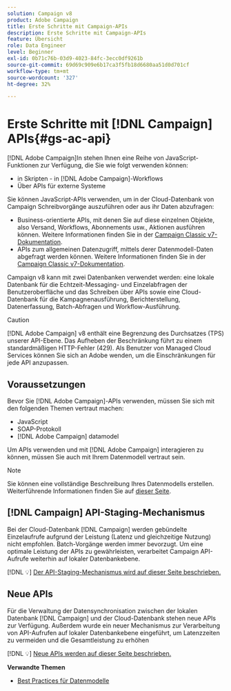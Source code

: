 ```yaml
---
solution: Campaign v8
product: Adobe Campaign
title: Erste Schritte mit Campaign-APIs
description: Erste Schritte mit Campaign-APIs
feature: Übersicht
role: Data Engineer
level: Beginner
exl-id: 0b71c76b-03d9-4023-84fc-3ecc0df9261b
source-git-commit: 69d69c909e6b17ca3f5fb18d6680aa51d0d701cf
workflow-type: tm+mt
source-wordcount: '327'
ht-degree: 32%

---
```


# Erste Schritte mit [!DNL Campaign] APIs{#gs-ac-api}

[!DNL Adobe Campaign]In stehen Ihnen eine Reihe von JavaScript-Funktionen zur Verfügung, die Sie wie folgt verwenden können:

* in Skripten - in [!DNL Adobe Campaign]-Workflows
* Über APIs für externe Systeme

Sie können JavaScript-APIs verwenden, um in der Cloud-Datenbank von Campaign Schreibvorgänge auszuführen oder aus ihr Daten abzufragen:

* Business-orientierte APIs, mit denen Sie auf diese einzelnen Objekte, also Versand, Workflows, Abonnements usw., Aktionen ausführen können. Weitere Informationen finden Sie in der [Campaign Classic v7-Dokumentation](https://experienceleague.adobe.com/docs/campaign-classic/using/configuring-campaign-classic/api/business-oriented-apis.html?lang=de#configuring-campaign-classic).
* APIs zum allgemeinen Datenzugriff, mittels derer Datenmodell-Daten abgefragt werden können. Weitere Informationen finden Sie in der [Campaign Classic v7-Dokumentation](https://experienceleague.adobe.com/docs/campaign-classic/using/configuring-campaign-classic/api/data-oriented-apis.html?lang=de).

Campaign v8 kann mit zwei Datenbanken verwendet werden: eine lokale Datenbank für die Echtzeit-Messaging- und Einzelabfragen der Benutzeroberfläche und das Schreiben über APIs sowie eine Cloud-Datenbank für die Kampagnenausführung, Berichterstellung, Datenerfassung, Batch-Abfragen und Workflow-Ausführung.

>[!CAUTION]
>
>[!DNL Adobe Campaign] v8 enthält eine Begrenzung des Durchsatzes (TPS) unserer API-Ebene. Das Aufheben der Beschränkung führt zu einem standardmäßigen HTTP-Fehler (429). Als Benutzer von Managed Cloud Services können Sie sich an Adobe wenden, um die Einschränkungen für jede API anzupassen.


## Voraussetzungen

Bevor Sie [!DNL Adobe Campaign]-APIs verwenden, müssen Sie sich mit den folgenden Themen vertraut machen:

* JavaScript
* SOAP-Protokoll
* [!DNL Adobe Campaign] datamodel

Um APIs verwenden und mit [!DNL Adobe Campaign] interagieren zu können, müssen Sie auch mit Ihrem Datenmodell vertraut sein.

>[!NOTE]
>Sie können eine vollständige Beschreibung Ihres Datenmodells erstellen. Weiterführende Informationen finden Sie auf [dieser Seite](datamodel.md).

## [!DNL Campaign] API-Staging-Mechanismus

Bei der Cloud-Datenbank [!DNL Campaign] werden gebündelte Einzelaufrufe aufgrund der Leistung (Latenz und gleichzeitige Nutzung) nicht empfohlen. Batch-Vorgänge werden immer bevorzugt. Um eine optimale Leistung der APIs zu gewährleisten, verarbeitet Campaign API-Aufrufe weiterhin auf lokaler Datenbankebene.

[!DNL :bulb:] [Der API-Staging-Mechanismus wird auf dieser Seite beschrieben.](staging.md)

## Neue APIs

Für die Verwaltung der Datensynchronisation zwischen der lokalen Datenbank [!DNL Campaign] und der Cloud-Datenbank stehen neue APIs zur Verfügung. Außerdem wurde ein neuer Mechanismus zur Verarbeitung von API-Aufrufen auf lokaler Datenbankebene eingeführt, um Latenzzeiten zu vermeiden und die Gesamtleistung zu erhöhen

[!DNL :bulb:] [Neue APIs werden auf dieser Seite beschrieben.](new-apis.md)

**Verwandte Themen**

* [Best Practices für Datenmodelle](datamodel-best-practices.md)
